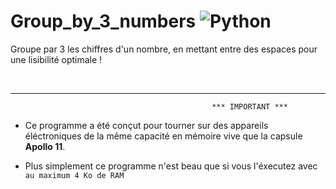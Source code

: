 # Group_by_3_numbers ![Python](https://img.shields.io/badge/python-3670A0?style=for-the-badge&logo=python&logoColor=ffdd54)

Groupe par 3 les chiffres d'un nombre, en mettant entre des espaces pour une lisibilité optimale !

<br>

____________

                                                 *** IMPORTANT ***

 - Ce programme a été conçut pour tourner sur des appareils éléctroniques de la même capacité en mémoire vive que la capsule **Apollo 11**.

 - Plus simplement ce programme n'est beau que si vous l'éxecutez avec `au maximum 4 Ko de RAM`

